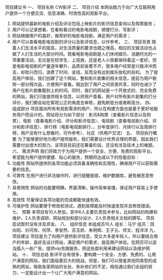 项目建议书
一、	项目名称
CW影评
二、	项目介绍
本网站致力于向广大互联网用户提供一个方便交流、信息准确、时效性高的观影平台。
1.	网站提供最新的电影介绍及评论包括上映影片的影讯信息查询以及购票服务；
2.	用户可以记录想看、在看和看过的电影电视剧，顺便打分、写影评；
3.	网站根据用户的喜好，推荐好的电影电视剧，满足用户的需求；
4.	用户可以查看电影电视剧的评分以及影评信息，以作参考。
三、	项目背景
随着人们生活水平的提高，对生活质量的要求也随之增高，相应的文娱活动也占据了人们生活的大部分时间。观看电影电视剧是人们休闲娱乐、消磨时光的一项重要活动，无论是在校学生、上班族，还是老人小孩都保持着这一爱好。但是电影电视剧的产量逐年攀升，品质却良莠不齐，很多用户经常是兴致冲冲而去，却败兴而归，浪费了时间、金钱，反而没有达到娱乐放松的目的。
为了提高用户体验，我们创建了这个网站，整和影片剧集的相关信息，提前为用户剔除一部分残次品，方便用户查看。既达到了用户之间资源共享，同时也减少了用户在影片剧集甄别上的时间。同时，我们的网站是一个开放式的、完全免费的网站，我们只是提供相关信息，以供用户查看。用户对所有影片剧集的打分评价，我们都会站在客观公正的角度去审核，避免刷低分或者刷高分。
四、	组成部分
项目面向所有有观影需求的用户，所以在构建方面也是基于更好地服务用户而设计的。网站将分为如下部分：影讯&购票（查看影片信息以及购票）、电影（查看电影介绍、评分和影评信息）、电视剧（查看电视剧介绍、评分和影评信息）、排行榜（电影电视剧排行，，分年度排行、月排行以及周排行榜，用户没有什么想看时，可作参考）、社区（供用户交流）
五、	项目执行概要
为了能够更好地为用户提供服务，我们需要设计优秀合理的界面，因此我们需要付出很大的努力。该项目目前还在筹备阶段，还没有涉及技术上的难题。 
六、	需求声明
我们将致力于为用户提供一个安全、方便、免费的观影平台。希望能为用户提供便捷、贴心的服务，预期将达成以下的性能目标：
1.	功能性
网站所提供的各项功能必须具备准确性和实用性，确保用户可以获取需要的信息。
2.	可靠性
在用户进行非法操作时，进行提醒报错，维护数据库，避免被恶意修改。
3.	易使用性
网站的功能要明确，界面清晰，操作简单易懂，保证用户容易上手使用。
4.	高效性
尽量保证各项功能的完成都能快速有效。
5.	可维护性
网站要便于修改和测试，遇到故障能及时快速发现并且修改错误。
七、	预算
本项目有10人参加，其中6人主要负责技术参与，比如网站的构建和维护，2人负责调研、网站规划和部分设计、2人负责相关文档的撰写。
项目启动暂时没有涉及资金。
八、	组织信息
本组成员10人
组长：马宁
组员：田向阳、刘可欣、何萍、李安然、苏玉娇、朱明辉、王子元、师文、程洋洋
九、	项目建议
项目是为了向用户提供影评信息，受众大多是年轻人，所以要结合用户的年龄、喜好去设计网站，满足用户的需求，提高用户体验。在网页可以适当插入一些广告，提供vip充值服务，把这些盈利用来建设网站以及维护网站。
十、	项目总结
影评平台有很多，要构建一个安全、方便、免费的、让用户满意的网站，我们面临着巨大的挑战，但是，我们可以借鉴其他同类型的成熟的网站，吸取各家网站的长处、弥补他们的不足，相信通过我们全组的努力，一定能设计出一个让广大用户满意的网站。

